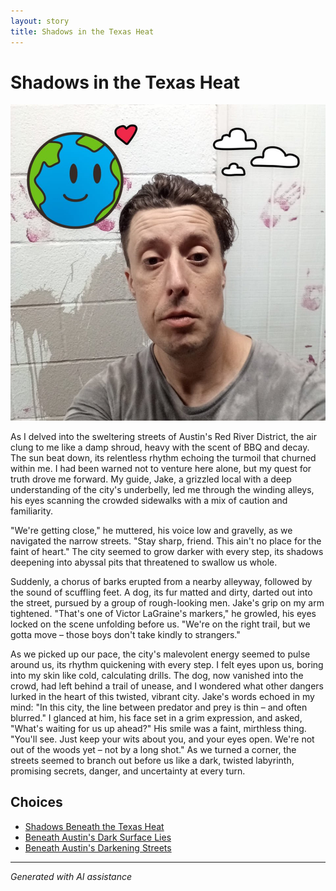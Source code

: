 ```yaml
---
layout: story
title: Shadows in the Texas Heat
---
```


# Shadows in the Texas Heat

![Shadows in the Texas Heat](/input_images/31.jpg)

As I delved into the sweltering streets of Austin's Red River District, the air clung to me like a damp shroud, heavy with the scent of BBQ and decay. The sun beat down, its relentless rhythm echoing the turmoil that churned within me. I had been warned not to venture here alone, but my quest for truth drove me forward. My guide, Jake, a grizzled local with a deep understanding of the city's underbelly, led me through the winding alleys, his eyes scanning the crowded sidewalks with a mix of caution and familiarity.

"We're getting close," he muttered, his voice low and gravelly, as we navigated the narrow streets. "Stay sharp, friend. This ain't no place for the faint of heart." The city seemed to grow darker with every step, its shadows deepening into abyssal pits that threatened to swallow us whole.

Suddenly, a chorus of barks erupted from a nearby alleyway, followed by the sound of scuffling feet. A dog, its fur matted and dirty, darted out into the street, pursued by a group of rough-looking men. Jake's grip on my arm tightened. "That's one of Victor LaGraine's markers," he growled, his eyes locked on the scene unfolding before us. "We're on the right trail, but we gotta move – those boys don't take kindly to strangers."

As we picked up our pace, the city's malevolent energy seemed to pulse around us, its rhythm quickening with every step. I felt eyes upon us, boring into my skin like cold, calculating drills. The dog, now vanished into the crowd, had left behind a trail of unease, and I wondered what other dangers lurked in the heart of this twisted, vibrant city. Jake's words echoed in my mind: "In this city, the line between predator and prey is thin – and often blurred." I glanced at him, his face set in a grim expression, and asked, "What's waiting for us up ahead?" His smile was a faint, mirthless thing. "You'll see. Just keep your wits about you, and your eyes open. We're not out of the woods yet – not by a long shot." As we turned a corner, the streets seemed to branch out before us like a dark, twisted labyrinth, promising secrets, danger, and uncertainty at every turn.


## Choices

* [Shadows Beneath the Texas Heat](/stories/57)
* [Beneath Austin's Dark Surface Lies](/stories/26)
* [Beneath Austin's Darkening Streets](/stories/43)


---
*Generated with AI assistance*
